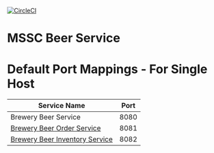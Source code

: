 [![CircleCI](https://circleci.com/gh/kgromov/mssc-beer-service/tree/master.svg?style=svg)](https://circleci.com/gh/kgromov/mssc-beer-service/tree/master)
# MSSC Beer Service

# Default Port Mappings - For Single Host
| Service Name | Port | 
| --------| -----|
| Brewery Beer Service | 8080 |
| [Brewery Beer Order Service](https://github.com/springframeworkguru/mssc-beer-order-service) | 8081 |
| [Brewery Beer Inventory Service](https://github.com/springframeworkguru/mssc-beer-inventory-service) | 8082 |
